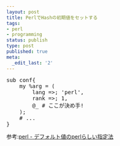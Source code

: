 ```yaml
---
layout: post
title: PerlでHashの初期値をセットする
tags:
- perl
- programming
status: publish
type: post
published: true
meta:
  _edit_last: '2'
---
```

<pre lang="perl">sub conf{
    my %arg = (
        lang =>; 'perl',
        rank =>; 1,
        @_ # ここが決め手!           
    );
    # ...
}</pre>
参考:<a href="http://blog.livedoor.jp/dankogai/archives/51074877.html">perl - デフォルト値のperlらしい指定法</a>

&nbsp;
